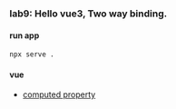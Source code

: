 ### **lab9:** Hello vue3, Two way binding.

#### run app
```
npx serve .
```

#### vue
- [computed property][computed]


[computed]: https://vuejs.org/v2/api/?#computed

